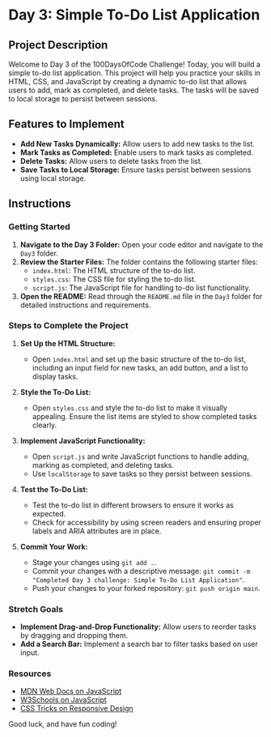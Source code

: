 # Day 3: Simple To-Do List Application

## Project Description

Welcome to Day 3 of the 100DaysOfCode Challenge! Today, you will build a simple to-do list application. This project will help you practice your skills in HTML, CSS, and JavaScript by creating a dynamic to-do list that allows users to add, mark as completed, and delete tasks. The tasks will be saved to local storage to persist between sessions.

## Features to Implement

- **Add New Tasks Dynamically:** Allow users to add new tasks to the list.
- **Mark Tasks as Completed:** Enable users to mark tasks as completed.
- **Delete Tasks:** Allow users to delete tasks from the list.
- **Save Tasks to Local Storage:** Ensure tasks persist between sessions using local storage.

## Instructions

### Getting Started

1. **Navigate to the Day 3 Folder:** Open your code editor and navigate to the `Day3` folder.
2. **Review the Starter Files:** The folder contains the following starter files:
   - `index.html`: The HTML structure of the to-do list.
   - `styles.css`: The CSS file for styling the to-do list.
   - `script.js`: The JavaScript file for handling to-do list functionality.
3. **Open the README:** Read through the `README.md` file in the `Day3` folder for detailed instructions and requirements.

### Steps to Complete the Project

1. **Set Up the HTML Structure:**

   - Open `index.html` and set up the basic structure of the to-do list, including an input field for new tasks, an add button, and a list to display tasks.

2. **Style the To-Do List:**

   - Open `styles.css` and style the to-do list to make it visually appealing. Ensure the list items are styled to show completed tasks clearly.

3. **Implement JavaScript Functionality:**

   - Open `script.js` and write JavaScript functions to handle adding, marking as completed, and deleting tasks.
   - Use `localStorage` to save tasks so they persist between sessions.

4. **Test the To-Do List:**

   - Test the to-do list in different browsers to ensure it works as expected.
   - Check for accessibility by using screen readers and ensuring proper labels and ARIA attributes are in place.

5. **Commit Your Work:**
   - Stage your changes using `git add .`.
   - Commit your changes with a descriptive message: `git commit -m "Completed Day 3 challenge: Simple To-Do List Application"`.
   - Push your changes to your forked repository: `git push origin main`.

### Stretch Goals

- **Implement Drag-and-Drop Functionality:** Allow users to reorder tasks by dragging and dropping them.
- **Add a Search Bar:** Implement a search bar to filter tasks based on user input.

### Resources

- [MDN Web Docs on JavaScript](https://developer.mozilla.org/en-US/docs/Web/JavaScript)
- [W3Schools on JavaScript](https://www.w3schools.com/js/)
- [CSS Tricks on Responsive Design](https://css-tricks.com/responsive-web-design-101/)

Good luck, and have fun coding!
